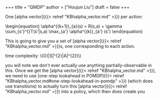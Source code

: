 +++
title = "QMDP"
author = ["Houjun Liu"]
draft = false
+++

One [alpha vector]({{< relref "KBhalpha_vector.md" >}}) per action:

\begin{equation}
\alpha^{(k+1)}\_{a}(s) = R(s,a) + \gamma \sum\_{s'}^{}T(s'|s,a) \max\_{a'} \alpha^{(k)}\_{a'} (s')
\end{equation}

This is going to give you a set of [alpha vector]({{< relref "KBhalpha_vector.md" >}})s, one corresponding to each action.

time complexity: \\(O(|S|^{2}|A|^{2})\\)

you will note we don't ever actually use anything partially-observable in this. Once we get the [alpha vector]({{< relref "KBhalpha_vector.md" >}}), we need to use [one-step lookahead in POMDP]({{< relref "KBhalpha_vector.md#one-step-lookahead-in-pomdp" >}}) (which does use transitions) to actually turn this [alpha vector]({{< relref "KBhalpha_vector.md" >}}) into a policy, which then does create
you
